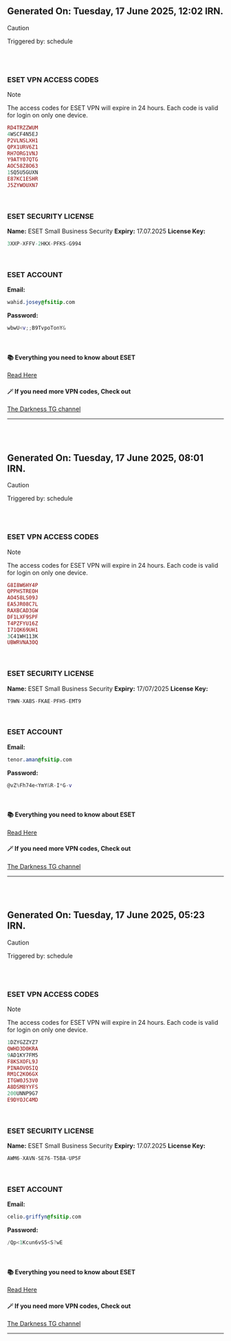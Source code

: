 ## Generated On: Tuesday, 17 June 2025, 12:02 IRN.

> [!CAUTION]
> Triggered by: schedule

<br></br>

### ESET VPN ACCESS CODES

> [!NOTE]
> The access codes for ESET VPN will expire in 24 hours.
> Each code is valid for login on only one device.

```ruby
RD4TRZZWUM
4WSCF4N5EJ
P2VLNSLXH1
QPX1URV6Z1
RH7ORG1VNJ
Y9ATY07QTG
AOC58Z8O63
1SQ5U5GUXN
E87KC1ESHR
J5ZYWOUXN7
```

</br>

### ESET SECURITY LICENSE

**Name:** ESET Small Business Security
**Expiry:** 17.07.2025
**License Key:**

```POV-Ray SDL
3XXP-XFFV-2HKX-PFKS-G994
```

</br>

### ESET ACCOUNT

**Email:**

```CSS
wahid.josey@fsitip.com
```

**Password:**

```POV-Ray SDL
wbwU<v;;B9TvpoTonY&
```

</br>

#### 📚 Everything you need to know about ESET

[Read Here](https://t.me/F_NiREvil/2113)

#### 🪄 If you need more VPN codes, Check out

[The Darkness TG channel](https://t.me/Eset_key_trial)

---

<br></br>

## Generated On: Tuesday, 17 June 2025, 08:01 IRN.

> [!CAUTION]
> Triggered by: schedule

<br></br>

### ESET VPN ACCESS CODES

> [!NOTE]
> The access codes for ESET VPN will expire in 24 hours.
> Each code is valid for login on only one device.

```ruby
G8I8W6HY4P
QPPHSTREOH
AO458LS09J
EA5JR08C7L
RAXBCAD3GW
DF1LXF9SPF
T4PZFYU16Z
I71QK69UH1
3C41WH113K
UBWRVNA3OQ
```

</br>

### ESET SECURITY LICENSE

**Name:** ESET Small Business Security
**Expiry:** 17/07/2025
**License Key:**

```POV-Ray SDL
T9WN-XABS-FKAE-PFH5-EMT9
```

</br>

### ESET ACCOUNT

**Email:**

```CSS
tenor.aman@fsitip.com
```

**Password:**

```POV-Ray SDL
@vZ%Fh74e<YmY&R-I*G-v
```

</br>

#### 📚 Everything you need to know about ESET

[Read Here](https://t.me/F_NiREvil/2113)

#### 🪄 If you need more VPN codes, Check out

[The Darkness TG channel](https://t.me/Eset_key_trial)

---

<br></br>

## Generated On: Tuesday, 17 June 2025, 05:23 IRN.

> [!CAUTION]
> Triggered by: schedule

<br></br>

### ESET VPN ACCESS CODES

> [!NOTE]
> The access codes for ESET VPN will expire in 24 hours.
> Each code is valid for login on only one device.

```ruby
1DZYGZZYZ7
QWHD3D0KRA
9AD1KY7FM5
F8KSXOFL9J
PINAOVOSIQ
RM1C2KO6GX
ITGW0J53V0
A8DSM8YYFS
200UNNP9G7
E9DYOJC4MD
```

</br>

### ESET SECURITY LICENSE

**Name:** ESET Small Business Security
**Expiry:** 17.07.2025
**License Key:**

```POV-Ray SDL
AWM6-XAVN-SE76-T5BA-UP5F
```

</br>

### ESET ACCOUNT

**Email:**

```CSS
celio.griffyn@fsitip.com
```

**Password:**

```POV-Ray SDL
/Qp<1Kcun6vS5<S?wE
```

</br>

#### 📚 Everything you need to know about ESET

[Read Here](https://t.me/F_NiREvil/2113)

#### 🪄 If you need more VPN codes, Check out

[The Darkness TG channel](https://t.me/Eset_key_trial)

---

<br></br>

